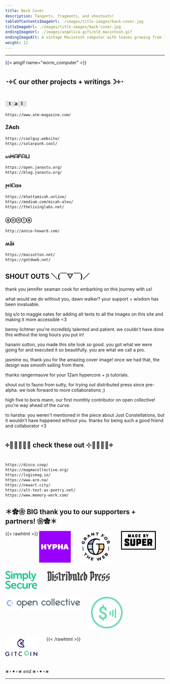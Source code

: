 ```yaml
---
title: Back Cover
description: Tangents, fragments, and shoutouts!
tableOfContentsImageUrl: ./images/title-images/back-cover.jpg
titleImageUrl: ./images/title-images/back-cover.jpg
endingImageUrl: ./images/angelica-gifs/old_macintosh.gif
endingImageAlt: A vintage Macintosh computer with leaves growing from it
weight: 12
---
```


---

{{< anigif name="worm_computer" >}}


## ･༓☾our other projects + writings☽༓･ 

### ░t░a░l░
```
https://www.atm-magazine.com/
```

### Ż₳𝐜𝕙
```
https://coolguy.website/
https://solarpunk.cool/
```

### ᔕᕼᗩᖴᗩᒪI
```
https://open.janastu.org/
https://blog.janastu.org/
```

### ϻ𝔦𝐂αн
```
https://khattamicah.online/
https://medium.com/micah-alex/
https://thelivinglabs.net/
```

### ⓐⓝⓝⓘⓔ
```
http://annie-howard.com/
```

### ʍǟɨ
```
https://maisutton.net/
https://getdweb.net/
```

## SHOUT OUTS ＼(￣▽￣)／

thank you jennifer seaman cook for embarking on this journey with us!

what would we do without you, dawn walker? your support + wisdom has been invaluable.

big s/o to maggie oates for adding alt texts to all the images on this site and making it more accessible <3

benny lichtner you're incredibly talented and patient. we couldn't have done this without the long hours you put in!

hanami sutton, you made this site look so good. you got what we were going for and executed it so beautifully. you are what we call a pro.

jasmine ou, thank you for the amazing cover image! once we had that, the design was smooth sailing from there.

thanks rangermauve for your 12am hypercore + js tutorials.

shout out to fauno from sutty, for trying out distributed press since pre-alpha. we look forward to more collaborations ;)

high five to boris mann, our first monthly contributor on open collective! you're way ahead of the curve.

to harsha: you weren't mentioned in the piece about Just Constellations, but it wouldn't have happened without you. thanks for being such a good friend and collaborator <3

## ༓༝̩̩̥͙⊹ check these out ⊹༝̩̩̥͙༓

```
https://disco.coop/
https://magmacollective.org/
https://logicmag.io/
https://www.are.na/
https://newart.city/
https://alt-text-as-poetry.net/
https://www.memory-work.com/
```


## ＊✿❀ BIG thank you to our supporters + partners! ❀✿＊
{{< rawhtml >}}
<a href="https://hypha.coop" target="_blank"><img src="logo-hypha.png" style="vertical-align:top; padding-right:5%; padding-bottom:5%; max-width:20%; max-height:100px;"></a>
<a href="https://grantfortheweb.org" target="_blank"><img src="logo-gftw.png" style="vertical-align:top; padding-right:5%; padding-bottom:5%; max-width:20%; max-height:100px;"></a>
<a href="https://www.madebysuper.com" target="_blank"><img src="logo-madebysuper.png" style="vertical-align:top; padding-right:5%; padding-bottom:5%; max-width:22%; max-height:100px;"></a>
<a href="https://simplysecure.org" target="_blank"><img src="logo-simplysecure.png" style="vertical-align:top; padding-right:5%; padding-bottom:5%; max-width:20%; max-height:100px;"></a>
<a href="https://distributed.press" target="_blank"><img src="logo-distributedpress.png" style="vertical-align:top; padding-right:5%; padding-bottom:5%; max-width:40%; max-height:100px;"></a>
<a href="https://opencollective.com" target="_blank"><img src="logo-opencollective.png" style="vertical-align:top; padding-right:5%; padding-bottom:5%; max-width:48%; max-height:100px;"></a>
<a href="https://webmonetization.org" target="_blank"><img src="logo-webmonetization.png" style="vertical-align:top; padding-right:5%; padding-bottom:5%; max-width:20%; max-height:100px;"></a>
<a href="https://gitcoin.co" target="_blank"><img src="logo-gitcoin.png" style="vertical-align:top; padding-right:5%; padding-bottom:5%; max-width:20%; max-height:100px;"></a>
{{< /rawhtml >}}

⋇⋆✦⋆⋇ _end_ ⋇⋆✦⋆⋇

---
